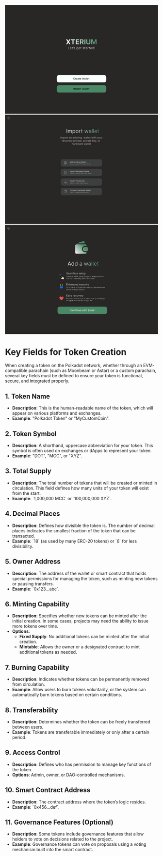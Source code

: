 
<img src="/assets/Xterium Landing-Page.png" alt="XTERIUM-Landing" widht="300px">
<img src="/assets/import-wallet.png" alt="import-wallet pic" widht="300px">
<img src="/assets/Add-a-wallet.png" alt="Add a wallet pic" widht="300px">

# Key Fields for Token Creation

When creating a token on the Polkadot network, whether through an EVM-compatible parachain (such as Moonbeam or Astar) or a custom parachain, several key fields must be defined to ensure your token is functional, secure, and integrated properly.

## 1. **Token Name**
- **Description**: This is the human-readable name of the token, which will appear on various platforms and exchanges.
- **Example**: "Polkadot Token" or "MyCustomCoin".

## 2. **Token Symbol**
- **Description**: A shorthand, uppercase abbreviation for your token. This symbol is often used on exchanges or dApps to represent your token.
- **Example**: "DOT", "MCC", or "XYZ".

## 3. **Total Supply**
- **Description**: The total number of tokens that will be created or minted in circulation. This field defines how many units of your token will exist from the start.
- **Example**: \`1,000,000 MCC\` or \`100,000,000 XYZ\`.

## 4. **Decimal Places**
- **Description**: Defines how divisible the token is. The number of decimal places indicates the smallest fraction of the token that can be transacted.
- **Example**: \`18\` (as used by many ERC-20 tokens) or \`6\` for less divisibility.

## 5. **Owner Address**
- **Description**: The address of the wallet or smart contract that holds special permissions for managing the token, such as minting new tokens or pausing transfers.
- **Example**: \`0x123...abc\`.

## 6. **Minting Capability**
- **Description**: Specifies whether new tokens can be minted after the initial creation. In some cases, projects may need the ability to issue more tokens over time.
- **Options**: 
  - **Fixed Supply**: No additional tokens can be minted after the initial creation.
  - **Mintable**: Allows the owner or a designated contract to mint additional tokens as needed.

## 7. **Burning Capability**
- **Description**: Indicates whether tokens can be permanently removed from circulation.
- **Example**: Allow users to burn tokens voluntarily, or the system can automatically burn tokens based on certain conditions.

## 8. **Transferability**
- **Description**: Determines whether the token can be freely transferred between users. 
- **Example**: Tokens are transferable immediately or only after a certain period.

## 9. **Access Control**
- **Description**: Defines who has permission to manage key functions of the token.
- **Options**: Admin, owner, or DAO-controlled mechanisms.

## 10. **Smart Contract Address**
- **Description**: The contract address where the token’s logic resides.
- **Example**: \`0x456...def\`.

## 11. **Governance Features (Optional)**
- **Description**: Some tokens include governance features that allow holders to vote on decisions related to the project.
- **Example**: Governance tokens can vote on proposals using a voting mechanism built into the smart contract.
